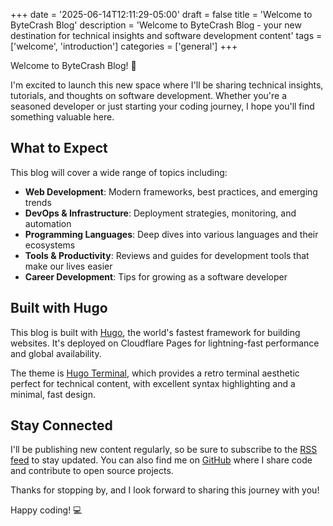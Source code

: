+++
date = '2025-06-14T12:11:29-05:00'
draft = false
title = 'Welcome to ByteCrash Blog'
description = 'Welcome to ByteCrash Blog - your new destination for technical insights and software development content'
tags = ['welcome', 'introduction']
categories = ['general']
+++

Welcome to ByteCrash Blog! 🚀

I'm excited to launch this new space where I'll be sharing technical insights, tutorials, and thoughts on software development. Whether you're a seasoned developer or just starting your coding journey, I hope you'll find something valuable here.

## What to Expect

This blog will cover a wide range of topics including:

- **Web Development**: Modern frameworks, best practices, and emerging trends
- **DevOps & Infrastructure**: Deployment strategies, monitoring, and automation
- **Programming Languages**: Deep dives into various languages and their ecosystems
- **Tools & Productivity**: Reviews and guides for development tools that make our lives easier
- **Career Development**: Tips for growing as a software developer

## Built with Hugo

This blog is built with [Hugo](https://gohugo.io/), the world's fastest framework for building websites. It's deployed on Cloudflare Pages for lightning-fast performance and global availability.

The theme is [Hugo Terminal](https://github.com/panr/hugo-theme-terminal), which provides a retro terminal aesthetic perfect for technical content, with excellent syntax highlighting and a minimal, fast design.

## Stay Connected

I'll be publishing new content regularly, so be sure to subscribe to the [RSS feed](/index.xml) to stay updated. You can also find me on [GitHub](https://github.com/bytecrash) where I share code and contribute to open source projects.

Thanks for stopping by, and I look forward to sharing this journey with you!

Happy coding! 💻
